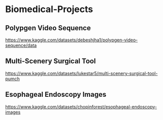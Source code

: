 # Biomedical-Projects

## Polypgen Video Sequence
https://www.kaggle.com/datasets/debeshjha1/polypgen-video-sequence/data 
## Multi-Scenery Surgical Tool
https://www.kaggle.com/datasets/lukestar5/multi-scenery-surgical-tool-pumch
## Esophageal Endoscopy Images
https://www.kaggle.com/datasets/chopinforest/esophageal-endoscopy-images
